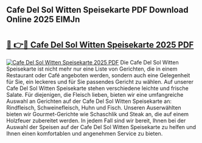 ## Cafe Del Sol Witten Speisekarte PDF Download Online 2025 ElMJn

# <h2><a href="http://gc8l3ky.nevu.top/?p=Cafe+Del+Sol+Witten+Speisekarte">🔗 👉🔴 Cafe Del Sol Witten Speisekarte 2025 PDF</a></h2>

[![Cafe Del Sol Witten Speisekarte 2025 PDF](https://i.imgur.com/dBaPXMq.png)](http://gc8l3ky.nevu.top/?p=Cafe+Del+Sol+Witten+Speisekarte)
Die Cafe Del Sol Witten Speisekarte ist nicht mehr nur eine Liste von Gerichten, die in einem Restaurant oder Café angeboten werden, sondern auch eine Gelegenheit für Sie, ein leckeres und für Sie passendes Gericht zu wählen. Auf unserer Cafe Del Sol Witten Speisekarte stehen verschiedene leichte und frische Salate. Für diejenigen, die Fleisch lieben, bieten wir eine umfangreiche Auswahl an Gerichten auf der Cafe Del Sol Witten Speisekarte an: Rindfleisch, Schweinefleisch, Huhn und Fisch. Unseren Auserwählten bieten wir Gourmet-Gerichte wie Schaschlik und Steak an, die auf einem Holzfeuer zubereitet werden. In jedem Fall sind wir bereit, Ihnen bei der Auswahl der Speisen auf der Cafe Del Sol Witten Speisekarte zu helfen und Ihnen einen komfortablen und angenehmen Service zu bieten.

